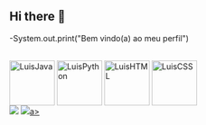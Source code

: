 ## Hi there 👋
-System.out.print("Bem vindo(a) ao meu perfil")

<div style="display: incline block"><br>
 <img align="center" alt ="LuisJava" height="80" widht="40" src="https://icongr.am/devicon/java-original-wordmark.svg?size=128&color=currentColor">
 <img align="center" alt ="LuisPython" height="80" widht="40" src="https://icongr.am/devicon/python-original.svg?size=128&color=currentColor">
 <img align="center" alt ="LuisHTML" height="80" widht="40" src="https://icongr.am/devicon/html5-original-wordmark.svg?size=128&color=currentColor">
 <img align="center" alt ="LuisCSS" height="80" widht="40" src="https://icongr.am/devicon/css3-original-wordmark.svg?size=128&color=currentColor">

 <div>
  <a href= "nascime2004@gmail.com"><img src="https://img.shields.io/badge/Gmail-D14836?style=for-the-badge&logo=gmail&logoColor=white" target="blank"></a>
  <a href= "www.linkedin.com/in/luís-felipe-queiroz" target ="blank"><image src="https://img.shields.io/badge/LinkedIn-0077B5?style=for-the-badge&logo=linkedin&logoColor=white" target="blank" widht="50" ></image>a>
 </div>
